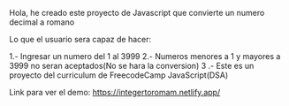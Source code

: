 Hola, he creado este proyecto de Javascript que convierte un numero decimal a romano

Lo que el usuario sera capaz de hacer:

1.- Ingresar un numero del 1 al 3999
2.- Numeros menores a 1 y mayores a 3999 no seran aceptados(No se hara la conversion)
3 .- Este es un proyecto del curriculum de FreecodeCamp JavaScript(DSA)

Link para ver el demo: https://integertoromam.netlify.app/
